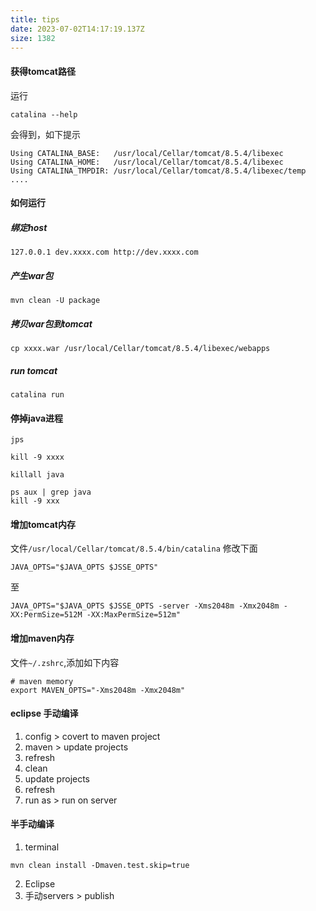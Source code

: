 ```yaml
---
title: tips
date: 2023-07-02T14:17:19.137Z
size: 1382
---
```

#### 获得tomcat路径
运行
```shell
catalina --help
```
会得到，如下提示
```shell
Using CATALINA_BASE:   /usr/local/Cellar/tomcat/8.5.4/libexec
Using CATALINA_HOME:   /usr/local/Cellar/tomcat/8.5.4/libexec
Using CATALINA_TMPDIR: /usr/local/Cellar/tomcat/8.5.4/libexec/temp
....
```

#### 如何运行
##### 绑定host
```shell
127.0.0.1 dev.xxxx.com http://dev.xxxx.com
```
##### 产生war包
```shell
mvn clean -U package
```
##### 拷贝war包到tomcat
```shell
cp xxxx.war /usr/local/Cellar/tomcat/8.5.4/libexec/webapps
```
##### run tomcat
```shell
catalina run
```

#### 停掉java进程
```shell
jps

kill -9 xxxx
```

```shell
killall java
```

```shell
ps aux | grep java 
kill -9 xxx
```


#### 增加tomcat内存
文件`/usr/local/Cellar/tomcat/8.5.4/bin/catalina`
修改下面

```shell
JAVA_OPTS="$JAVA_OPTS $JSSE_OPTS" 
```
至
```shell
JAVA_OPTS="$JAVA_OPTS $JSSE_OPTS -server -Xms2048m -Xmx2048m -XX:PermSize=512M -XX:MaxPermSize=512m" 
```

#### 增加maven内存
文件`~/.zshrc`,添加如下内容
```
# maven memory
export MAVEN_OPTS="-Xms2048m -Xmx2048m"
```

#### eclipse 手动编译
1. config > covert to maven project
2. maven > update projects
3. refresh
4. clean
5. update projects
6. refresh
7. run as > run on server

#### 半手动编译
1. terminal
```shell
mvn clean install -Dmaven.test.skip=true
```
2. Eclipse
3. 手动servers > publish
